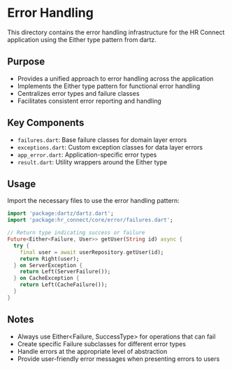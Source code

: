 # Error Handling

This directory contains the error handling infrastructure for the HR Connect application using the Either type pattern from dartz.

## Purpose

- Provides a unified approach to error handling across the application
- Implements the Either type pattern for functional error handling
- Centralizes error types and failure classes
- Facilitates consistent error reporting and handling

## Key Components

- `failures.dart`: Base failure classes for domain layer errors
- `exceptions.dart`: Custom exception classes for data layer errors
- `app_error.dart`: Application-specific error types
- `result.dart`: Utility wrappers around the Either type

## Usage

Import the necessary files to use the error handling pattern:

```dart
import 'package:dartz/dartz.dart';
import 'package:hr_connect/core/error/failures.dart';

// Return type indicating success or failure
Future<Either<Failure, User>> getUser(String id) async {
  try {
    final user = await userRepository.getUser(id);
    return Right(user);
  } on ServerException {
    return Left(ServerFailure());
  } on CacheException {
    return Left(CacheFailure());
  }
}
```

## Notes

- Always use Either<Failure, SuccessType> for operations that can fail
- Create specific Failure subclasses for different error types
- Handle errors at the appropriate level of abstraction
- Provide user-friendly error messages when presenting errors to users 